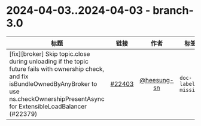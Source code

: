 # 2024-04-03..2024-04-03 - branch-3.0
| 标题 | 链接 | 作者 | 标签 |
| - | :--: | :--: | - |
| [fix][broker] Skip topic.close during unloading if the topic future fails with ownership check, and fix isBundleOwnedByAnyBroker to use ns.checkOwnershipPresentAsync for ExtensibleLoadBalancer (#22379) | [#22403](https://github.com/apache/pulsar/pull/22403) | [@heesung-sn](https://github.com/heesung-sn) | `doc-label-missing`  | 
